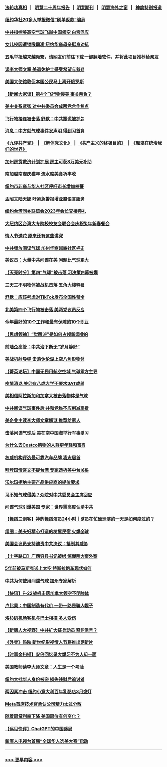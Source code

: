 #### [法轮功真相](https://github.com/gfw-breaker/truth/blob/master/README.md?t=0) &nbsp;&nbsp;|&nbsp;&nbsp; [明慧二十周年报告](https://github.com/gfw-breaker/mh-reports/blob/master/README.md?t=0) &nbsp;&nbsp;|&nbsp;&nbsp;[明慧期刊](https://github.com/gfw-breaker/mh-qikan) &nbsp;&nbsp;|&nbsp;&nbsp; [明慧海外之窗](https://github.com/gfw-breaker/mh-news/blob/master/README.md?t=0) &nbsp;&nbsp;|&nbsp;&nbsp; [神韵特别报道](https://github.com/gfw-breaker/mh-news/blob/master/shenyun.md?t=0)
#### [纽约华社20多人举报微信“刷单返款”骗局](../pages/nsc412/n13928572.md?t=02140043) 
#### [中共指控美高空气球飞越中国领空 白宫回应](../pages/nsc412/n13929008.md?t=02140043) 
#### [女儿校园遭锁喉霸凌 纽约华裔母亲挺身对抗](../pages/nsc412/n13928599.md?t=02140043) 
#### 五毛举报越来越频繁，请网友们前往下载 [一键翻墙软件](https://github.com/gfw-breaker/ssr-accounts)，并将此项目推荐给亲友
#### [读李大师文章 美退休护士感受希望与慈悲](../pages/nsc412/n13928299.md?t=02140043) 
#### [美国大使馆敦促本国公民马上离开俄罗斯](../pages/nsc412/n13928935.md?t=02140043) 
#### [【新闻大家谈】第4个飞行物侵美 事关两会？](../pages/nsc412/n13928592.md?t=02140043) 
#### [美中关系紧张 对中共委员会成两党合作焦点](../pages/nsc412/n13928691.md?t=02140043) 
#### [飞行物接连被击落 舒默：中共撒谎被抓包](../pages/nsc412/n13928471.md?t=02140043) 
#### [消息：中方就气球事件发声明 得到习首肯](../pages/nsc412/n13928606.md?t=02140043) 
#### [《九评共产党》](https://github.com/begood0513/9ping.md/blob/master/README.md) &nbsp;|&nbsp; [《解体党文化》](../../../../jtdwh.md/blob/master/README.md)  &nbsp;|&nbsp; [《共产主义的终极目的》](../../../../gczydzjmd.md/blob/master/README.md) &nbsp;|&nbsp; [《魔鬼在统治我们的世界》](../../../../mgztzwmdsj.md/blob/master/README.md) 
#### [加州房贷救济计划扩展 房主可获8万美元补助](../pages/nsc412/n13928651.md?t=02140043) 
#### [南加越南裔庆猫年 流水席美食祈丰收](../pages/nsc412/n13928598.md?t=02140043) 
#### [纽约市非裔与华人社区呼吁市长增加校警](../pages/nsc412/n13928601.md?t=02140043) 
#### [孟昭文陆天娜 吁紧急警报增亚裔语言服务](../pages/nsc412/n13928570.md?t=02140043) 
#### [纽约台湾同乡联谊会2023年会长交接典礼](../pages/nsc412/n13928594.md?t=02140043) 
#### [大纽约区台湾大专院校校友会联合会庆祝兔年新春餐会](../pages/nsc412/n13928612.md?t=02140043) 
#### [情人节送花 原来还有这些讲究](../pages/nsc412/n13928566.md?t=02140043) 
#### [中共频放间谍气球 加州华裔越裔社区抨击](../pages/nsc412/n13928525.md?t=02140043) 
#### [美议员：大量中共间谍在美 问题比气球更大](../pages/nsc412/n13928460.md?t=02140043) 
#### [【天亮时分】第四“气球”被击落 习决策内幕被爆](../pages/nsc412/n13928361.md?t=02140043) 
#### [三天三不明物体被战机击落 五角大楼释疑](../pages/nsc412/n13928450.md?t=02140043) 
#### [舒默：应该考虑对TikTok发布全国性禁令](../pages/nsc412/n13928418.md?t=02140043) 
#### [北美第四个飞行物被击落 美两党议员反应](../pages/nsc412/n13928295.md?t=02140043) 
#### [今年最好的10个工作和最有保障的10个职业](../pages/nsc412/n13925955.md?t=02140043) 
#### [【思想领袖】“觉醒派”是如何占领新闻业的](../pages/nsc412/n13895817.md?t=02140043) 
#### [前陆企高管：中共治下断无“岁月静好”](../pages/nsc412/n13927278.md?t=02140043) 
#### [美战机射导弹 击落休伦湖上空八角形物体](../pages/nsc412/n13928353.md?t=02140043) 
#### [【菁英论坛】中国无民用航空空域 气球军方主导](../pages/nsc412/n13928356.md?t=02140043) 
#### [疫情消退 美仍有八成大学不要求SAT成绩](../pages/nsc412/n13928247.md?t=02140043) 
#### [美相信阿拉斯加和加拿大被击落物体是气球](../pages/nsc412/n13928255.md?t=02140043) 
#### [中共间谍气球事件后 共和党称不应削减军费](../pages/nsc412/n13928251.md?t=02140043) 
#### [美企业主读李大师文章解谜 推荐给家人](../pages/nsc412/n13927771.md?t=02140043) 
#### [击落间谍气球后 美在南中国海举行军事演习](../pages/nsc412/n13928238.md?t=02140043) 
#### [为什么去Costco购物的人群更年轻和富有](../pages/nsc412/n13927372.md?t=02140043) 
#### [权威机构评选最可靠汽车品牌 凌志居首](../pages/nsc412/n13925956.md?t=02140043) 
#### [拜登国情咨文不提台湾 专家透析美中台关系](../pages/nsc412/n13927242.md?t=02140043) 
#### [沃尔玛拒绝主要产品供应商的提价要求](../pages/nsc412/n13927821.md?t=02140043) 
#### [习不知气球侵美？众院对中共委员会主席回应](../pages/nsc412/n13927842.md?t=02140043) 
#### [间谍气球引爆美国 专家：世界需高度认清中共](../pages/nsc412/n13927236.md?t=02140043) 
#### [【舞蹈三剑客】神韵舞蹈演员24小时｜演员在忙碌巡演的一天是如何度过的？](../pages/nsc412/n13927738.md?t=02140043) 
#### [组图：美夫妇精心打造的树屋民宿 火爆全球](../pages/nsc412/n13927474.md?t=02140043) 
#### [美国会议员支持谴责中共决议：抵制其威胁](../pages/nsc412/n13927509.md?t=02140043) 
#### [【十字路口】广西穷县书记被绑 惊爆两大案外案](../pages/nsc412/n13927637.md?t=02140043) 
#### [5年前被马斯克送上太空 特斯拉跑车现状如何](../pages/nsc412/n13927763.md?t=02140043) 
#### [中共为何使用间谍气球 加州专家解析](../pages/nsc412/n13926703.md?t=02140043) 
#### [【快讯】F-22战机击落加拿大领空不明物体](../pages/nsc412/n13927769.md?t=02140043) 
#### [卢比奥：中国制造有代价 一带一路是骗人幌子](../pages/nsc412/n13927248.md?t=02140043) 
#### [洛杉矶机场客机与巴士相撞 多人受伤](../pages/nsc412/n13927750.md?t=02140043) 
#### [【新唐人大视野】中共扩大征兵动员 释何信号？](../pages/nsc412/n13927703.md?t=02140043) 
#### [《外卖》热映 新世纪影视情人节将推出两新片](../pages/nsc412/n13927694.md?t=02140043) 
#### [【时事金扫描】安倍回忆录大爆习不为人知一面](../pages/nsc412/n13927692.md?t=02140043) 
#### [美国教师读李大师文章：人生是一个考验](../pages/nsc412/n13927690.md?t=02140043) 
#### [纽约大批华人身份被盗 损失钱财后追讨难](../pages/nsc412/n13927447.md?t=02140043) 
#### [两因素冲击 纽约小意大利百年乳酪店3月熄灯](../pages/nsc412/n13927452.md?t=02140043) 
#### [Meta首席技术官承认公司精力太过分散](../pages/nsc412/n13927648.md?t=02140043) 
#### [随着房贷利率下降 美国房价有何变化？](../pages/nsc412/n13927408.md?t=02140043) 
#### [【远见快评】ChatGPT的中国迷局](../pages/nsc412/n13927305.md?t=02140043) 
#### [新唐人电视台首届“全球华人选美大赛”启动](../pages/nsc412/n13927471.md?t=02140043) 

----
#### [ >>> 更早内容 <<< ](../indexes/nsc412-earlier.md)
